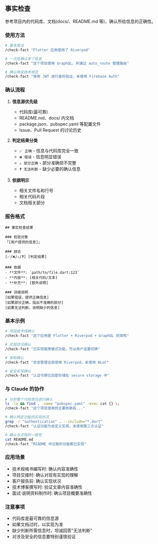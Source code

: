 ## 事实检查

参考项目内的代码库、文档(docs/、README.md 等)，确认所给信息的正确性。

### 使用方法

```bash
# 基本用法
/check-fact "Flutter 应用使用了 Riverpod"

# 一次性确认多个信息
/check-fact "这个项目使用 GraphQL，并通过 auto_route 管理路由"

# 确认特定技术规范
/check-fact "使用 JWT 进行身份验证，未使用 Firebase Auth"
```

### 确认流程

1. **信息源优先级**
   - 代码库(最可靠)
   - README.md、docs/ 内文档
   - package.json、pubspec.yaml 等配置文件
   - Issue、Pull Request 的讨论历史

2. **判定结果分类**
   - `✅ 正确` - 信息与代码库完全一致
   - `❌ 错误` - 信息明显错误
   - `⚠️ 部分正确` - 部分准确但不完整
   - `❓ 无法判断` - 缺少必要的确认信息

3. **依据明示**
   - 相关文件名和行号
   - 相关代码片段
   - 文档相关部分

### 报告格式

```text
## 事实检查结果

### 检验对象
「[用户提供的信息]」

### 结论
[✅/❌/⚠️/❓] [判定结果]

### 依据
- **文件**: `path/to/file.dart:123`
- **内容**: [相关代码/文本]
- **补充**: [额外说明]

### 详细说明
[如果错误，提供正确信息]
[如果部分正确，指出不准确的部分]
[如果无法判断，说明缺少的信息]
```

### 基本示例

```bash
# 项目技术栈确认
/check-fact "这个应用是 Flutter + Riverpod + GraphQL 的架构"

# 实现状况确认
/check-fact "已实现暗黑模式功能，可从用户设置切换"

# 架构确认
/check-fact "状态管理全部使用 Riverpod，未使用 BLoC"

# 安全实现确认
/check-fact "认证令牌已加密存储在 secure storage 中"
```

### 与 Claude 的协作

```bash
# 分析整个代码库后进行确认
ls -la && find . -name "pubspec.yaml" -exec cat {} \;
/check-fact "这个项目使用的主要依赖有..."

# 确认特定功能的实现状况
grep -r "authentication" . --include="*.dart"
/check-fact "认证功能为自定义实现，未使用第三方认证"

# 确认与文档的一致性
cat README.md
/check-fact "README 中记载的功能都已实现"
```

### 应用场景

- 技术规格书编写时: 确认内容准确性
- 项目交接时: 确认对现有实现的理解
- 客户报告前: 确认实现状况
- 技术博客撰写时: 验证文章内容准确性
- 面试·说明资料制作时: 确认项目概要准确性

### 注意事项

- 代码库是最可靠的信息源
- 如果文档过时，以实现为准
- 缺少判断所需信息时，坦诚回答"无法判断"
- 对涉及安全的信息要特别谨慎验证
